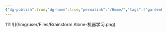 ```yaml
---
{"dg-publish":true,"dg-home":true,"permalink":"/Home/","tags":["gardenEntry"],"dgPassFrontmatter":true}
---
```


111
![](/img/user/Files/Brainstorm Alone-机器学习.png)
